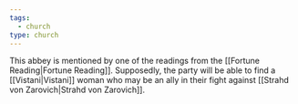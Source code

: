 ```yaml
---
tags:
  - church
type: church
---
```



This abbey is mentioned by one of the readings from the [[Fortune Reading|Fortune Reading]]. Supposedly, the party will be able to find a [[Vistani|Vistani]] woman who may be an ally in their fight against [[Strahd von Zarovich|Strahd von Zarovich]].